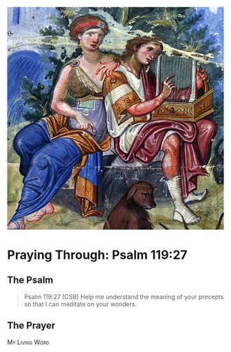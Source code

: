 <img class="intro-right" src="art-paris-psalter.jpg">

<style>
  li {list-style-type: none;}
  p + ul {
    margin-top: -18px;
}
</style>

# Praying Through: Psalm 119:27

## The Psalm

>Psalm 119:27 (CSB) Help me understand the meaning of your precepts so that I can meditate on your wonders.

## The Prayer

<div style="font-variant: small-caps;">
My Living Word
</div>
